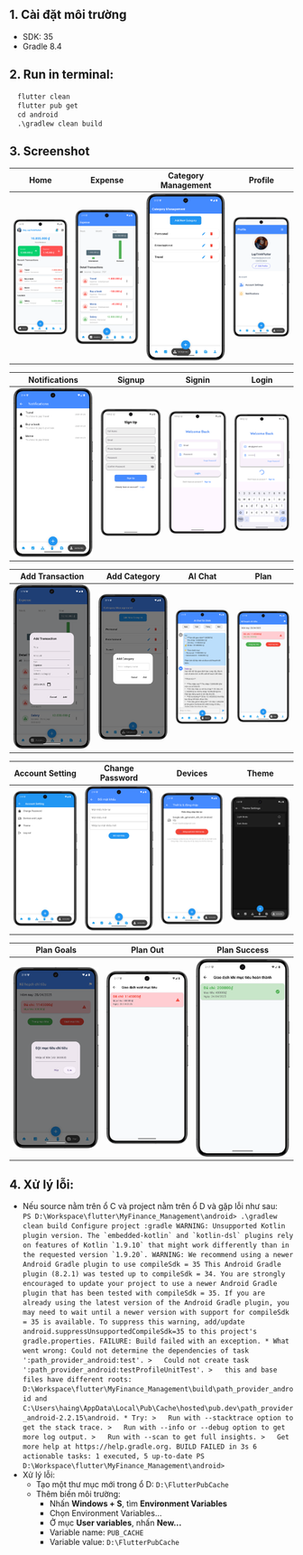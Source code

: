## 1. Cài đặt môi trường
- SDK: 35
- Gradle 8.4

## 2. Run in terminal: 
```
  flutter clean
  flutter pub get
  cd android
  .\gradlew clean build
  ```

## 3. Screenshot
| Home                                         | Expense                                   | Category Management                        | Profile                                  |
|----------------------------------------------|-------------------------------------------|--------------------------------------------|------------------------------------------|
| ![Home](assets/screenshot/hom.png)           | ![Expense](assets/screenshot/expens.png)  | ![Categories](assets/screenshot/categories.png) | ![Profile](assets/screenshot/profil.png) |

| Notifications                                | Signup                                    | Signin                                    | Login                                    |
|----------------------------------------------|-------------------------------------------|-------------------------------------------|------------------------------------------|
| ![Notifications](assets/screenshot/notifications.png) | ![Signup](assets/screenshot/signup.png)   | ![Signin](assets/screenshot/signin.png)    | ![Login](assets/screenshot/login.png)     |

| Add Transaction                              | Add Category                               | AI Chat                                    | Plan                                     |
|----------------------------------------------|-------------------------------------------|-------------------------------------------|------------------------------------------|
| ![Add Transaction](assets/screenshot/addtransaction.png) | ![Add Category](assets/screenshot/addcategory.png) | ![AI Chat](assets/screenshot/aichat.png)  | ![Plan](assets/screenshot/plan.png)      |

| Account Setting | Change Password | Devices | Theme |
|-----------------|-----------------|---------|--------|
| ![Account Setting](assets/screenshot/account_setting.png) | ![Change Password](assets/screenshot/changepassword.png) | ![Devices](assets/screenshot/devices.png) | ![Theme](assets/screenshot/theme.png) |

| Plan Goals | Plan Out | Plan Success |
|------------|----------|---------------|
| ![Plan Goals](assets/screenshot/plan_goals.png) | ![Plan Out](assets/screenshot/plan_out.png) | ![Plan Success](assets/screenshot/plan_success.png) |

## 4. Xử lý lỗi: 
- Nếu source nằm trên ổ C và project nằm trên ổ D và gặp lỗi như sau:``` 
    PS D:\Workspace\flutter\MyFinance_Management\android> .\gradlew clean build
    Configure project :gradle
    WARNING: Unsupported Kotlin plugin version.
    The `embedded-kotlin` and `kotlin-dsl` plugins rely on features of Kotlin `1.9.10` that might work differently than in the requested version `1.9.20`.
    WARNING: We recommend using a newer Android Gradle plugin to use compileSdk = 35
    This Android Gradle plugin (8.2.1) was tested up to compileSdk = 34.
    You are strongly encouraged to update your project to use a newer
    Android Gradle plugin that has been tested with compileSdk = 35.
    If you are already using the latest version of the Android Gradle plugin,
    you may need to wait until a newer version with support for compileSdk = 35 is available.
    To suppress this warning, add/update android.suppressUnsupportedCompileSdk=35 to this project's gradle.properties.
    FAILURE: Build failed with an exception.
        * What went wrong:
          Could not determine the dependencies of task ':path_provider_android:test'.
        >   Could not create task ':path_provider_android:testProfileUnitTest'.
        >   this and base files have different roots: D:\Workspace\flutter\MyFinance_Management\build\path_provider_android and C:\Users\haing\AppData\Local\Pub\Cache\hosted\pub.dev\path_provider_android-2.2.15\android.
        * Try:
        >   Run with --stacktrace option to get the stack trace.
        >   Run with --info or --debug option to get more log output.
        >   Run with --scan to get full insights.
        >   Get more help at https://help.gradle.org.
        BUILD FAILED in 3s
        6 actionable tasks: 1 executed, 5 up-to-date
        PS D:\Workspace\flutter\MyFinance_Management\android>```
- Xử lý lỗi:
  - Tạo một thư mục mới trong ổ D: ```D:\FlutterPubCache```
  - Thêm biến môi trường: 
    - Nhấn **Windows + S**, tìm **Environment Variables** 
    - Chọn Environment Variables... 
    - Ở mục **User variables**, nhấn **New...** 
    - Variable name: ```PUB_CACHE``` 
    - Variable value: ```D:\FlutterPubCache```
   


  
